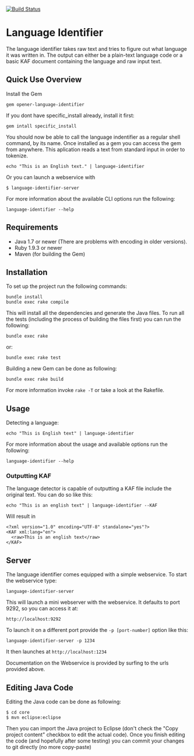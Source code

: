[![Build Status](https://drone.io/github.com/opener-project/language-identifier/status.png)](https://drone.io/github.com/opener-project/language-identifier/latest)

# Language Identifier

The language identifier takes raw text and tries to figure out what language it
was written in. The output can either be a plain-text language code or a basic
KAF document containing the language and raw input text.

## Quick Use Overview

Install the Gem

    gem opener-language-identifier

If you dont have specific\_install already, install it first:

    gem intall specific_install

You should now be able to call the language indentifier as a regular shell
command, by its name. Once installed as a gem you can access the gem from
anywhere. This aplication reads a text from standard input in order to
tokenize.

    echo "This is an English text." | language-identifier

Or you can launch a webservice with

    $ language-identifier-server

For more information about the available CLI options run the following:

    language-identifier --help

## Requirements

* Java 1.7 or newer (There are problems with encoding in older versions).
* Ruby 1.9.3 or newer
* Maven (for building the Gem)

## Installation

To set up the project run the following commands:

    bundle install
    bundle exec rake compile

This will install all the dependencies and generate the Java files. To run all
the tests (including the process of building the files first) you can run the
following:

    bundle exec rake

or:

    bundle exec rake test

Building a new Gem can be done as following:

    bundle exec rake build

For more information invoke `rake -T` or take a look at the Rakefile.

## Usage

Detecting a language:

    echo "This is English text" | language-identifier

For more information about the usage and available options run the following:

    language-identifier --help

### Outputting KAF

The language detector is capable of outputting a KAF file include the original
text. You can do so like this:

    echo "This is an english text" | language-identifier --KAF

Will result in

    <?xml version="1.0" encoding="UTF-8" standalone="yes"?>
    <KAF xml:lang="en">
      <raw>This is an english text</raw>
    </KAF>

## Server

The language identifier comes equipped with a simple webservice. To start the
webservice type:

    language-identifier-server

This will launch a mini webserver with the webservice. It defaults to port 9292,
so you can access it at:

    http://localhost:9292

To launch it on a different port provide the ```-p [port-number]``` option like
this:

    language-identifier-server -p 1234

It then launches at ```http://localhost:1234```

Documentation on the Webservice is provided by surfing to the urls provided
above.

## Editing Java Code

Editing the Java code can be done as following:

    $ cd core
    $ mvn eclipse:eclipse

Then you can import the Java project to Eclipse (don't check the "Copy project
content" checkbox to edit the actual code). Once you finish editing the code
(and hopefully after some testing) you can commit your changes to git directly
(no more copy-paste)
